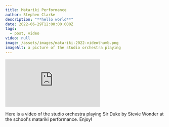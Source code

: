 ```yaml
---
title: Matariki Performance
author: Stephen Clarke
description: "**hello world**"
date: 2022-06-29T12:00:00.000Z
tags:
  - post, video
video: null
image: /assets/images/matariki-2022-videothumb.png
imageAlt: a picture of the studio orchestra playing
---
```


<div class="video-container"><div class="video-embed-container"><iframe class="video-embed" src="https://www.youtube.com/embed/-oWROqN5e0s" title="YouTube video player" frameborder="0" allow="accelerometer; autoplay; clipboard-write; encrypted-media; gyroscope; picture-in-picture" allowfullscreen></iframe></div></div>

Here is a video of the studio orchestra playing Sir Duke by Stevie Wonder at the school's matariki performance. Enjoy!

